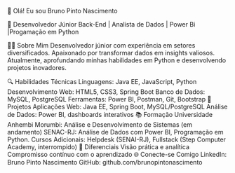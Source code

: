 👋 Olá! Eu sou Bruno Pinto Nascimento

🔧 Desenvolvedor Júnior Back-End | Analista de Dados | Power Bi |Progamação em Python

🧑‍💻 Sobre Mim
Desenvolvedor júnior com experiência em setores diversificados. Apaixonado por transformar dados em insights valiosos. Atualmente, aprofundando minhas habilidades em Python e desenvolvendo projetos inovadores.

🔍 Habilidades Técnicas
Linguagens: Java EE, JavaScript, Python
Desenvolvimento Web: HTML5, CSS3, Spring Boot
Banco de Dados: MySQL, PostgreSQL
Ferramentas: Power BI, Postman, Git, Bootstrap
🚀 Projetos
Aplicações Web: Java EE, Spring Boot, MySQL/PostgreSQL
Análise de Dados: Power BI, dashboards interativos
📚 Formação
Universidade Anhembi Morumbi: Análise e Desenvolvimento de Sistemas (em andamento)
SENAC-RJ: Análise de Dados com Power BI, Programação em Python.
Cursos Adicionais: Helpdesk (SENAI-RJ), Fullstack (Step Computer Academy, interrompido)
🌟 Diferenciais
Visão prática e analítica
Compromisso contínuo com o aprendizado
🌐 Conecte-se Comigo
LinkedIn: Bruno Pinto Nascimento
GitHub: github.com/brunopintonascimento
